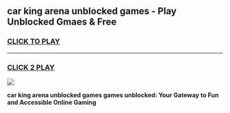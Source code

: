 
## car king arena unblocked games - Play Unblocked Gmaes & Free
<h3>
<a href="https://premium.freeplayer.one?title=car_king_arena_unblocked_games&ref=19F">CLICK TO PLAY</a></h3>
<hr>

<h3>
<a href="https://premium.freeplayer.one?title=car_king_arena_unblocked_games&ref=19F">CLICK 2 PLAY</a>
  
</h3>

<a href="https://premium.freeplayer.one?title=car_king_arena_unblocked_games&ref=19F/"><img src="https://clearcache.store/games.png"></a>


**car king arena unblocked games games unblocked: Your Gateway to Fun and Accessible Online Gaming**
